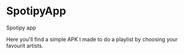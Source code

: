 # SpotipyApp
Spotipy app


Here you'll find a simple APK I made to do a playlist by choosing your favourit artists.
